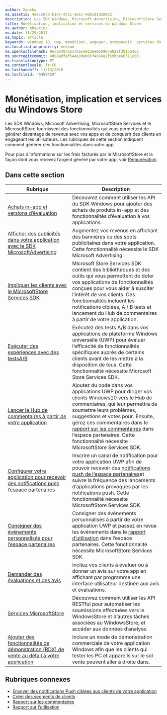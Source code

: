 ```yaml
---
author: Xansky
ms.assetid: 4e8cc0c0-b14c-472c-9e1c-4601d10289d2
description: Les SDK Windows, Microsoft Advertising, MicrosoftStore Services et le MicrosoftStore fournissent de nombreuses fonctionnalités qui vous permettent de générer davantage de revenus avec vos apps et de conquérir des clients en engageant les utilisateurs.
title: Monétisation, implication et services du Windows Store
ms.author: mhopkins
ms.date: 11/29/2017
ms.topic: article
keywords: windows 10, uwp, monétiser, engager, promouvoir, services du Windows Store
ms.localizationpriority: medium
ms.openlocfilehash: 9eca34975217bace912ee06b967e028f30155452
ms.sourcegitcommit: 4d88adfaf544a3dab05f4660e2f59bbe60311c00
ms.translationtype: MT
ms.contentlocale: fr-FR
ms.lasthandoff: 11/13/2018
ms.locfileid: "6459424"
---
```

# <a name="monetization-engagement-and-store-services"></a>Monétisation, implication et services du Windows Store

Les SDK Windows, Microsoft Advertising, MicrosoftStore Services et le MicrosoftStore fournissent des fonctionnalités qui vous permettent de générer davantage de revenus avec vos apps et de conquérir des clients en engageant les utilisateurs. Les rubriques de cette section indiquent comment générer ces fonctionnalités dans votre app.

Pour plus d’informations sur les frais facturés par le MicrosoftStore et la façon dont vous recevez l’argent généré par votre app, voir [Rémunération](../publish/getting-paid-apps.md).

## <a name="in-this-section"></a>Dans cette section

| Rubrique                | Description                 |
|--------------------|-----------------------------|
| [Achats in-app et versions d’évaluation](in-app-purchases-and-trials.md)      | Découvrez comment utiliser les API du SDK Windows pour ajouter des achats de produits in-app et des fonctionnalités d’évaluation à vos applications.  |
| [Afficher des publicités dans votre application avec le SDK MicrosoftAdvertising](display-ads-in-your-app.md)      |   Augmentez vos revenus en affichant des bannières ou des spots publicitaires dans votre application. Cette fonctionnalité nécessite le SDK Microsoft Advertising. |
| [Impliquer les clients avec le MicrosoftStore Services SDK](microsoft-store-services-sdk.md)      | Microsoft Store Services SDK contient des bibliothèques et des outils qui vous permettent de doter vos applications de fonctionnalités conçues pour vous aider à susciter l’intérêt de vos clients. Ces fonctionnalités incluent les notifications ciblées, A / B tests et lancement du Hub de commentaires à partir de votre application. |
| [Exécuter des expériences avec des testsA/B](run-app-experiments-with-a-b-testing.md)      |   Exécutez des tests A/B dans vos applications de plateforme Windows universelle (UWP) pour évaluer l’efficacité de fonctionnalités spécifiques auprès de certains clients avant de les mettre à la disposition de tous. Cette fonctionnalité nécessite Microsoft Store Services SDK.  |
| [Lancer le Hub de commentaires à partir de votre application](launch-feedback-hub-from-your-app.md)      |   Ajoutez du code dans vos applications UWP pour diriger vos clients Windows10 vers le Hub de commentaires, qui leur permettra de soumettre leurs problèmes, suggestions et votes pour. Ensuite, gérez ces commentaires dans le [rapport sur les commentaires](../publish/feedback-report.md) dans l’espace partenaires. Cette fonctionnalité nécessite MicrosoftStore Services SDK.   |
| [Configurer votre application pour recevoir des notifications push l’espace partenaires](configure-your-app-to-receive-dev-center-notifications.md)  |  Inscrire un canal de notification pour votre application UWP afin de pouvoir recevoir des [notifications push de l’espace partenaires](../publish/send-push-notifications-to-your-apps-customers.md)et suivre la fréquence des lancements d’applications provoqués par les notifications push. Cette fonctionnalité nécessite MicrosoftStore Services SDK.  |
| [Consigner des événements personnalisés pour l’espace partenaires](log-custom-events-for-dev-center.md)  | Consigner des événements personnalisés à partir de votre application UWP et passez en revue les événements dans le [rapport d’utilisation](../publish/usage-report.md) dans l’espace partenaires. Cette fonctionnalité nécessite MicrosoftStore Services SDK. |
| [Demander des évaluations et des avis](request-ratings-and-reviews.md) |  Incitez vos clients à évaluer ou à donner un avis sur votre app en affichant par programme une interface utilisateur destinée aux avis et évaluations.  |
| [Services MicrosoftStore](using-windows-store-services.md)    |  Découvrez comment utiliser les API RESTful pour automatiser les soumissions effectuées vers le WindowsStore et d’autres tâches associées au WindowsStore, et accéder aux données d’analyse.    |
| [Ajouter des fonctionnalités de démonstration (RDX) de vente au détail à votre application](retail-demo-experience.md)        |  Inclure un mode de démonstration commerciale de votre application Windows afin que les clients qui tester les PC et appareils sur le sol vente peuvent aller à droite dans.  |

## <a name="related-topics"></a>Rubriques connexes

* [Envoyer des notifications Push ciblées aux clients de votre application](../publish/send-push-notifications-to-your-apps-customers.md)
* [Créer des segments de clients](../publish/create-customer-segments.md)
* [Rapport sur les commentaires](../publish/feedback-report.md)
* [Rapport sur l’utilisation](../publish/usage-report.md)

